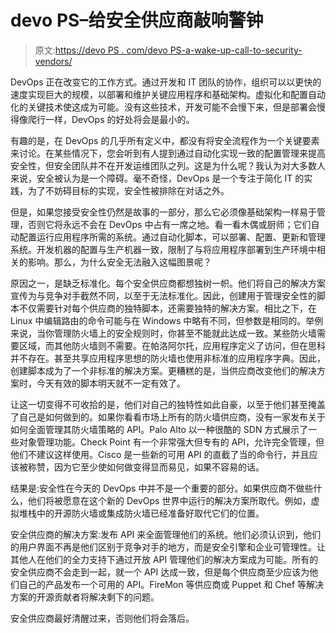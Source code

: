 # devo PS–给安全供应商敲响警钟

> 原文:[https://devo PS . com/devo PS-a-wake-up-call-to-security-vendors/](https://devops.com/devops-a-wake-up-call-to-security-vendors/)

DevOps 正在改变它的工作方式。通过开发和 IT 团队的协作，组织可以以更快的速度实现巨大的规模，以部署和维护关键应用程序和基础架构。虚拟化和配置自动化的关键技术使这成为可能。没有这些技术，开发可能不会慢下来，但是部署会慢得像爬行一样，DevOps 的好处将会是最小的。

有趣的是，在 DevOps 的几乎所有定义中，都没有将安全流程作为一个关键要素来讨论。在某些情况下，您会听到有人提到通过自动化实现一致的配置管理来提高安全性，但安全团队并不在开发运维团队之列。这是为什么呢？我认为对大多数人来说，安全被认为是一个障碍。毫不奇怪，DevOps 是一个专注于简化 IT 的实践，为了不妨碍目标的实现，安全性被排除在对话之外。

但是，如果您接受安全性仍然是故事的一部分，那么它必须像基础架构一样易于管理，否则它将永远不会在 DevOps 中占有一席之地。看一看木偶或厨师；它们自动配置运行应用程序所需的系统。通过自动化脚本，可以部署、配置、更新和管理系统。开发机器的配置与生产机器一致，限制了与将应用程序部署到生产环境中相关的影响。那么，为什么安全无法融入这幅图景呢？

原因之一，是缺乏标准化。每个安全供应商都想独树一帜。他们将自己的解决方案宣传为与竞争对手截然不同，以至于无法标准化。因此，创建用于管理安全性的脚本不仅需要针对每个供应商的独特脚本，还需要独特的解决方案。相比之下，在 Linux 中编辑路由的命令可能与在 Windows 中略有不同，但参数是相同的。举例来说，当你管理防火墙上的安全规则时，你甚至不能就此达成一致。某些防火墙需要区域，而其他防火墙则不需要。在帕洛阿尔托，应用程序定义了访问，但在思科并不存在。甚至共享应用程序思想的防火墙也使用非标准的应用程序字典。因此，创建脚本成为了一个非标准的解决方案。更糟糕的是，当供应商改变他们的解决方案时，今天有效的脚本明天就不一定有效了。

让这一切变得不可收拾的是，他们对自己的独特性如此自豪，以至于他们甚至掩盖了自己是如何做到的。如果你看看市场上所有的防火墙供应商，没有一家发布关于如何全面管理其防火墙策略的 API。Palo Alto 以一种很酷的 SDN 方式展示了一些对象管理功能。Check Point 有一个非常强大但专有的 API，允许完全管理，但他们不建议这样使用。Cisco 是一些新的可用 API 的直截了当的命令行，并且应该被称赞，因为它至少使如何做变得显而易见，如果不容易的话。

结果是:安全性在今天的 DevOps 中并不是一个重要的部分。如果供应商不做些什么，他们将被愿意在这个新的 DevOps 世界中运行的解决方案所取代。例如，虚拟堆栈中的开源防火墙或集成防火墙已经准备好取代它们的位置。

安全供应商的解决方案:发布 API 来全面管理他们的系统。他们必须认识到，他们的用户界面不再是他们区别于竞争对手的地方，而是安全引擎和企业可管理性。让其他人在他们的全力支持下通过开放 API 管理他们的解决方案成为可能。所有的安全供应商不会走到一起，就一个 API 达成一致，但是每个供应商至少应该为他们自己的产品发布一个可用的 API。FireMon 等供应商或 Puppet 和 Chef 等解决方案的开源贡献者将解决剩下的问题。

安全供应商最好清醒过来，否则他们将会落后。